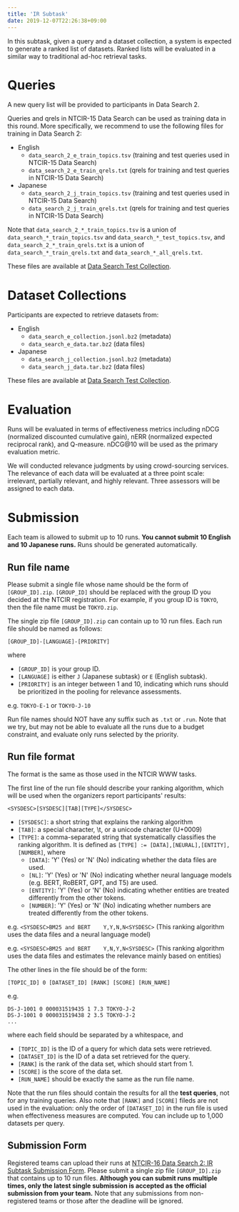 ```yaml
---
title: 'IR Subtask'
date: 2019-12-07T22:26:38+09:00
---
```


In this subtask, given a query and a dataset collection, 
a system is expected to generate a ranked list of datasets.
Ranked lists will be evaluated in a similar way to traditional ad-hoc retrieval tasks.


# Queries

A new query list will be provided to participants in Data Search 2.

Queries and qrels in NTCIR-15 Data Search can be used as training data in this round.
More specifically, we recommend to use the following files for training in Data Search 2:

- English
  - `data_search_2_e_train_topics.tsv` (training and test queries used in NTCIR-15 Data Search)
  - `data_search_2_e_train_qrels.txt` (qrels for training and test queries in NTCIR-15 Data Search)
- Japanese
  - `data_search_2_j_train_topics.tsv` (training and test queries used in NTCIR-15 Data Search)
  - `data_search_2_j_train_qrels.txt` (qrels for training and test queries in NTCIR-15 Data Search)

Note that `data_search_2_*_train_topics.tsv` is a union of `data_search_*_train_topics.tsv`
and `data_search_*_test_topics.tsv`,
and `data_search_2_*_train_qrels.txt` is a union of `data_search_*_train_qrels.txt`
and `data_search_*_all_qrels.txt`.

These files are available at [Data Search Test Collection](/data/).


# Dataset Collections

Participants are expected to retrieve datasets from:
- English
  - `data_search_e_collection.jsonl.bz2` (metadata) 
  - `data_search_e_data.tar.bz2` (data files) 
- Japanese
  - `data_search_j_collection.jsonl.bz2` (metadata) 
  - `data_search_j_data.tar.bz2` (data files) 

These files are available at [Data Search Test Collection](/data/).


# Evaluation

Runs will be evaluated in terms of effectiveness metrics
including nDCG (normalized discounted cumulative gain), nERR (normalized expected reciprocal rank), and Q-measure.
nDCG@10 will be used as the primary evaluation metric.

We will conducted relevance judgments by using crowd-sourcing services.
The relevance of each data will be evaluated at a three point scale: irrelevant, partially relevant, and highly relevant.
Three assessors will be assigned to each data.

# Submission

<a name="submission"></a>

Each team is allowed to submit up to 10 runs.
**You cannot submit 10 English and 10 Japanese runs.**
Runs should be generated automatically.

## Run file name

Please submit a single file whose name should be the form of `[GROUP_ID].zip`.
`[GROUP_ID]` should be replaced with the group ID you decided at the NTCIR registration. 
For example, if you group ID is `TOKYO`, then the file name must be `TOKYO.zip`.

The single zip file `[GROUP_ID].zip` can contain up to 10 run files.
Each run file should be named as follows:

`[GROUP_ID]-[LANGUAGE]-[PRIORITY]`

where

- `[GROUP_ID]` is your group ID.
- `[LANGUAGE]` is either `J` (Japanese subtask) or `E` (English subtask).
- `[PRIORITY]` is an integer between 1 and 10, indicating which runs should be prioritized in the pooling for relevance assessments.

e.g. `TOKYO-E-1` or `TOKYO-J-10`

Run file names should NOT have any suffix such as `.txt` or `.run`.
Note that we try, but may not be able to evaluate all the runs due to a budget constraint,
and evaluate only runs selected by the priority.

## Run file format

The format is the same as those used in the NTCIR WWW tasks. 

The first line of the run file should describe your ranking algorithm,
which will be used when the organizers report participants' results:

`<SYSDESC>[SYSDESC][TAB][TYPE]</SYSDESC>`

- `[SYSDESC]`: a short string that explains the ranking algorithm
- `[TAB]`: a special character, \t, or a unicode character (U+0009)
- `[TYPE]`: a comma-separated string that systematically classifies the ranking algorithm.
It is defined as `[TYPE] := [DATA],[NEURAL],[ENTITY],[NUMBER]`, where
  - `[DATA]`: 'Y' (Yes) or 'N' (No) indicating whether the data files are used.
  - `[NL]`: 'Y' (Yes) or 'N' (No) indicating whether neural language models (e.g. BERT, RoBERT, GPT, and T5) are used.
  - `[ENTITY]`: 'Y' (Yes) or 'N' (No) indicating whether entities are treated differently from the other tokens.
  - `[NUMBER]`: 'Y' (Yes) or 'N' (No) indicating whether numbers are treated differently from the other tokens.

e.g. `<SYSDESC>BM25 and BERT	Y,Y,N,N<SYSDESC>`
(This ranking algorithm uses the data files and a neural language model)

e.g. `<SYSDESC>BM25 and BERT	Y,N,Y,N<SYSDESC>`
(This ranking algorithm uses the data files and estimates the relevance mainly based on entities)

The other lines in the file should be of the form:

`[TOPIC_ID] 0 [DATASET_ID] [RANK] [SCORE] [RUN_NAME]`

e.g.
```
DS-J-1001 0 000031519435 1 7.3 TOKYO-J-2
DS-J-1001 0 000031519438 2 3.5 TOKYO-J-2
...
```

where each field should be separated by a whitespace, and

- `[TOPIC_ID]` is the ID of a query for which data sets were retrieved.
- `[DATASET_ID]` is the ID of a data set retrieved for the query.
- `[RANK]` is the rank of the data set, which should start from 1.
- `[SCORE]` is the score of the data set.
- `[RUN_NAME]` should be exactly the same as the run file name.

Note that the run files should contain the results 
for all the **test queries**, not for any training queries.
Also note that `[RANK]` and `[SCORE]` fileds are not used in the evaluation:
only the order of `[DATASET_ID]` in the run file is used when effectiveness measures are computed.
You can include up to 1,000 datasets per query.

## Submission Form

Registered teams can upload their runs at [NTCIR-16 Data Search 2: IR Subtask Submission Form](https://forms.gle/4h8YGhMSpksAHWPS9).
Please submit a single zip file `[GROUP_ID].zip` that contains up to 10 run files.
**Although you can submit runs multiple times,
only the latest single submission is accepted as the official submission from your team.**
Note that any submissions from non-registered teams or those after the deadline will be ignored.

